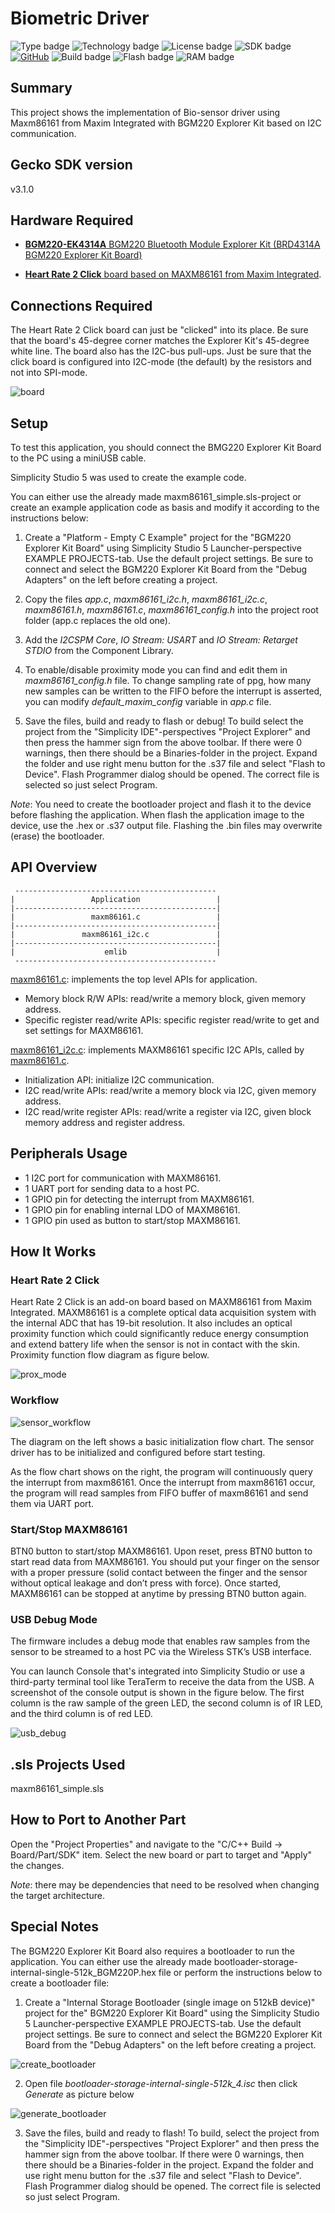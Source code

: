 # Biometric Driver #
![Type badge](https://img.shields.io/badge/dynamic/json?url=https://raw.githubusercontent.com/SiliconLabs/application_examples_ci/master/hardware_drivers/bio_sensor_maxm86161_common.json&label=Type&query=type&color=green)
![Technology badge](https://img.shields.io/badge/dynamic/json?url=https://raw.githubusercontent.com/SiliconLabs/application_examples_ci/master/hardware_drivers/bio_sensor_maxm86161_common.json&label=Technology&query=technology&color=green)
![License badge](https://img.shields.io/badge/dynamic/json?url=https://raw.githubusercontent.com/SiliconLabs/application_examples_ci/master/hardware_drivers/bio_sensor_maxm86161_common.json&label=License&query=license&color=green)
![SDK badge](https://img.shields.io/badge/dynamic/json?url=https://raw.githubusercontent.com/SiliconLabs/application_examples_ci/master/hardware_drivers/bio_sensor_maxm86161_common.json&label=SDK&query=sdk&color=green)
[![GitHub](https://img.shields.io/badge/Mikroe-HEART%20RATE%202%20CLICK-green)](https://www.mikroe.com/heart-rate-2-click)
![Build badge](https://img.shields.io/endpoint?url=https://raw.githubusercontent.com/SiliconLabs/application_examples_ci/master/hardware_drivers/bio_sensor_maxm86161_build_status.json)
![Flash badge](https://img.shields.io/badge/dynamic/json?url=https://raw.githubusercontent.com/SiliconLabs/application_examples_ci/master/hardware_drivers/bio_sensor_maxm86161_common.json&label=Flash&query=flash&color=blue)
![RAM badge](https://img.shields.io/badge/dynamic/json?url=https://raw.githubusercontent.com/SiliconLabs/application_examples_ci/master/hardware_drivers/bio_sensor_maxm86161_common.json&label=RAM&query=ram&color=blue)

## Summary ##

This project shows the implementation of Bio-sensor driver using Maxm86161 from Maxim Integrated with BGM220 Explorer Kit based on I2C communication.

## Gecko SDK version ##

v3.1.0

## Hardware Required ##

- [**BGM220-EK4314A** BGM220 Bluetooth Module Explorer Kit (BRD4314A BGM220 Explorer Kit Board)](https://www.silabs.com/development-tools/wireless/bluetooth/bgm220-explorer-kit)

- [**Heart Rate 2 Click** board based on MAXM86161 from Maxim Integrated](https://www.mikroe.com/heart-rate-2-click).

## Connections Required ##

The Heart Rate 2 Click board can just be "clicked" into its place. Be sure that the board's 45-degree corner matches the Explorer Kit's 45-degree white line. The board also has the I2C-bus pull-ups. Just be sure that the click board is configured into I2C-mode (the default) by the resistors and not into SPI-mode.

![board](doc/board.png "BGM220 Explorer Kit Board and Heart Rate 2 Click Board")

## Setup ##

To test this application, you should connect the BMG220 Explorer Kit Board to the PC using a miniUSB cable. 

Simplicity Studio 5 was used to create the example code.

You can either use the already made maxm86161_simple.sls-project or create an example application code as basis and modify it according to the instructions below:

1. Create a "Platform - Empty C Example" project for the "BGM220 Explorer Kit Board" using Simplicity Studio 5 Launcher-perspective EXAMPLE PROJECTS-tab. Use the default project settings. Be sure to connect and select the BGM220 Explorer Kit Board from the "Debug Adapters" on the left before creating a project.

2. Copy the files *app.c*, *maxm86161_i2c.h*, *maxm86161_i2c.c*, *maxm86161.h*, *maxm86161.c*, *maxm86161_config.h* into the project root folder (app.c replaces the old one).

3. Add the *I2CSPM Core*, *IO Stream: USART* and *IO Stream: Retarget STDIO* from the Component Library.

4. To enable/disable proximity mode you can find and edit them in *maxm86161_config.h* file. To change sampling rate of ppg, how many new samples can be written to the FIFO before the interrupt is asserted, you can modify *default_maxim_config* variable in *app.c* file.

5. Save the files, build and ready to flash or debug! To build select the project from the "Simplicity IDE"-perspectives "Project Explorer" and then press the hammer sign from the above toolbar. If there were 0 warnings, then there should be a Binaries-folder in the project. Expand the folder and use right menu button for the .s37 file and select "Flash to Device". Flash Programmer dialog should be opened. The correct file is selected so just select Program.

*Note*: You need to create the bootloader project and flash it to the device before flashing the application. When flash the application image to the device, use the .hex or .s37 output file. Flashing the .bin files may overwrite (erase) the bootloader.

## API Overview ##

```
 ---------------------------------------------
|                 Application                 | 
|---------------------------------------------|
|                 maxm86161.c                 |
|---------------------------------------------|
|               maxm86161_i2c.c               |
|---------------------------------------------|
|                    emlib                    |
 ---------------------------------------------
```
[maxm86161.c](maxm86161/maxm86161.c): implements the top level APIs for application.
- Memory block R/W APIs: read/write a memory block, given memory address.
- Specific register read/write APIs: specific register read/write to get and set settings for MAXM86161.

[maxm86161_i2c.c](maxm86161/maxm86161_i2c.c): implements MAXM86161 specific I2C APIs, called by [maxm86161.c](maxm86161/maxm86161.c).
- Initialization API: initialize I2C communication.
- I2C read/write APIs: read/write a memory block via I2C, given memory address.
- I2C read/write register APIs: read/write a register via I2C, given block memory address and register address.

## Peripherals Usage ##

- 1 I2C port for communication with MAXM86161.
- 1 UART port for sending data to a host PC.
- 1 GPIO pin for detecting the interrupt from MAXM86161.
- 1 GPIO pin for enabling internal LDO of MAXM86161.
- 1 GPIO pin used as button to start/stop MAXM86161.

## How It Works ##

### Heart Rate 2 Click ###

Heart Rate 2 Click is an add-on board based on MAXM86161 from Maxim Integrated. MAXM86161 is a complete optical data acquisition system with the internal ADC that has 19-bit resolution. It also includes an optical proximity function which could significantly reduce energy consumption and extend battery life when the sensor is not in contact with the skin. Proximity function flow diagram as figure below.

![prox_mode](doc/prox_mode.png "Proximity mode")

### Workflow ###

![sensor_workflow](doc/sensor_workflow.png "sensor workflow")

The diagram on the left shows a basic initialization flow chart. The sensor driver has to be initialized and configured before start testing.

As the flow chart shows on the right, the program will continuously query the interrupt from maxm86161. Once the interrupt from maxm86161 occur, the program will read samples from FIFO buffer of maxm86161 and send them via UART port.

### Start/Stop MAXM86161 ###

BTN0 button to start/stop MAXM86161. Upon reset, press BTN0 button to start read data from MAXM86161. You should put your finger on the sensor with a proper pressure (solid contact between the finger and the sensor without optical leakage and don’t press with force). Once started, MAXM86161 can be stopped at anytime by pressing BTN0 button again.

### USB Debug Mode ###

The firmware includes a debug mode that enables raw samples from the sensor to be streamed to a host PC via the Wireless STK’s USB interface.

You can launch Console that's integrated into Simplicity Studio or use a third-party terminal tool like TeraTerm to receive the data from the USB. A screenshot of the console output is shown in the figure below. The first column is the raw sample of the green LED, the second column is of IR LED, and the third column is of red LED.

![usb_debug](doc/usb_debug.png "USB Debug Output Data")

## .sls Projects Used ##

maxm86161_simple.sls

## How to Port to Another Part ##

Open the "Project Properties" and navigate to the "C/C++ Build -> Board/Part/SDK" item. Select the new board or part to target and "Apply" the changes. 

*Note*: there may be dependencies that need to be resolved when changing the target architecture.

## Special Notes ##

The BGM220 Explorer Kit Board also requires a bootloader to run the application. You can either use the already made bootloader-storage-internal-single-512k_BGM220P.hex file or perform the instructions below to create a bootloader file:

1. Create a "Internal Storage Bootloader (single image on 512kB device)" project for the" BGM220 Explorer Kit Board" using the Simplicity Studio 5 Launcher-perspective EXAMPLE PROJECTS-tab. Use the default project settings. Be sure to connect and select the BGM220 Explorer Kit Board from the "Debug Adapters" on the left before creating a project.

![create_bootloader](doc/create_bootloader.png "Create bootloader file")

2. Open file *bootloader-storage-internal-single-512k_4.isc* then click *Generate* as picture below

![generate_bootloader](doc/generate_bootloader.png "Generate bootloader file")

3. Save the files, build and ready to flash! To build, select the project from the "Simplicity IDE"-perspectives "Project Explorer" and then press the hammer sign from the above toolbar. If there were 0 warnings, then there should be a Binaries-folder in the project. Expand the folder and use right menu button for the .s37 file and select "Flash to Device". Flash Programmer dialog should be opened. The correct file is selected so just select Program.

